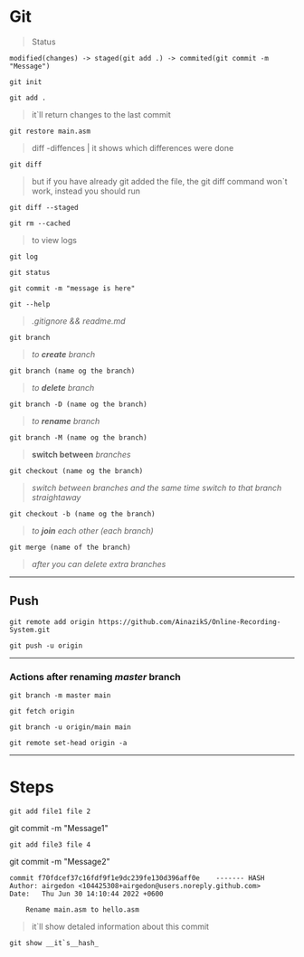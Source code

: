 # Git
> Status
```
modified(changes) -> staged(git add .) -> commited(git commit -m "Message")
```
```
git init
```

```
git add .
```
> it`ll return changes to the last commit
```
git restore main.asm
```
> diff -diffences | it shows which differences were done
```
git diff
```
> but if you have already git added the file, the git diff command won`t work, instead you should run
```
git diff --staged
```
```
git rm --cached
```
> to view logs
```
git log
```
```
git status
```

```
git commit -m "message is here"
```

```
git --help
```

>*.gitignore && readme.md*

```
git branch
```

>*to **create** branch*
 
```
git branch (name og the branch)        
```

>*to **delete** branch*

```
git branch -D (name og the branch) 
```
>*to **rename** branch*
```
git branch -M (name og the branch)    
```
>**switch between** *branches*
```
git checkout (name og the branch)      
```
>*switch between branches and the same time switch to that branch straightaway*
```
git checkout -b (name og the branch)   
```
>*to **join** each other (each branch)*
```
git merge (name of the branch)         
```

>*after you can delete  extra branches*
___
## Push
```
git remote add origin https://github.com/AinazikS/Online-Recording-System.git
```

```
git push -u origin
```
___
### Actions after renaming *master* branch
```
git branch -m master main
```

```
git fetch origin
```

```
git branch -u origin/main main
```

```
git remote set-head origin -a
```
___
# Steps

```
git add file1 file 2
```
git commit -m "Message1"
```
git add file3 file 4
```
git commit -m "Message2"

```
commit f70fdcef37c16fdf9f1e9dc239fe130d396aff0e    ------- HASH
Author: airgedon <104425308+airgedon@users.noreply.github.com>
Date:   Thu Jun 30 14:10:44 2022 +0600

    Rename main.asm to hello.asm
```
> it`ll show detaled information about this commit
```
git show __it`s__hash_
```
